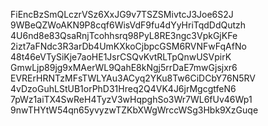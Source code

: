 FiEncBzSmQLczrVSz6XxJG9v7TSZSMivtcJ3Joe6S2J
9WBeQZWoAKN9P8cqf6WisVdF9fu4dYyHriTqdDdQutzh
4U6nd8e83QsaRnjTcohhsrq98PyL8RE3ngc3VpkGjKFe
2izt7aFNdc3R3arDb4UmKXkoCjbpcGSM6RVNFwFqAfNo
48t46eVTySiKje7aoHE1JsrCSQvKvtRLTpQnwUSVpirK
GmwLjp89jg9xMAerWL9QahE8kNgj5rrDaE7mwGjsjxr6
EVRErHRNTzMFsTWLYAu3ACyq2YKu8Tw6CiDCbY76N5RV
4vDzoGuhLStUB1orPhD31Hreq2Q4VK4J6jrMgcgtfeN6
7pWz1aiTX4SwReH4TyzV3wHqpghSo3Wr7WL6fUv46Wp1
9nwTHYtW54qn65yvyzwTZKbXWgWrccWSg3Hbk9XzGuqe
